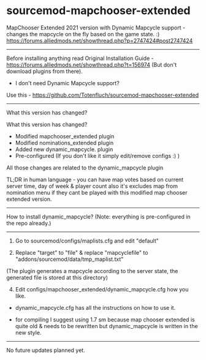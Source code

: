 # sourcemod-mapchooser-extended

MapChooser Extended  2021 version with Dynamic Mapcycle support - changes the mapcycle on the fly based on the game state. :) 
https://forums.alliedmods.net/showthread.php?p=2747424#post2747424

--------------------------

Before installing anything read Original Installation Guide - https://forums.alliedmods.net/showthread.php?t=156974 (But don't download plugins from there).

- I don't need Dynamic Mapcycle support?

Use this - https://github.com/Totenfluch/sourcemod-mapchooser-extended

--------------------------

What this version has changed?

What this version has changed?

- Modified mapchooser_extended plugin
- Modified nominations_extended plugin
- Added new dynamic_mapcycle. plugin
- Pre-configured (If you don't like it simply edit/remove configs :) )

All those changes are related to the dynamic_mapcycle plugin

TL;DR in human language - you can have map votes based on current server time, day of week & player count also it's excludes map from nomination menu if they cant be played with this modified map chooser extended version.

--------------------------

How to install dynamic_mapcycle? (Note: everything is pre-configured in the repo already.)


------

1. Go to sourcemod/configs/maplists.cfg and edit "default"

2. Replace "target" to "file" & replace "mapcyclefile" to "addons/sourcemod/data/tmp_maplist.txt"

(The plugin generates a mapcycle according to the server state, the generated file is stored at this directory)

4. Edit configs/mapchooser_extended/dynamic_mapcycle.cfg how you like.

- dynamic_mapcycle.cfg has all the instructions on how to use it.

- for compiling I suggest using 1.7 sm because map chooser extended is quite old & needs to be rewritten but dynamic_mapcycle is written in the new style.

------

No future updates planned yet. 

